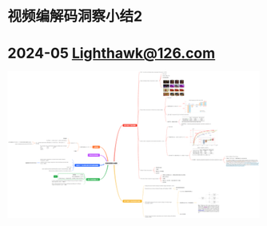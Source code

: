# 视频编解码洞察小结2

# 2024-05 Lighthawk@126.com

![image-20240526203953919](./assets/image-20240526203953919.png)
